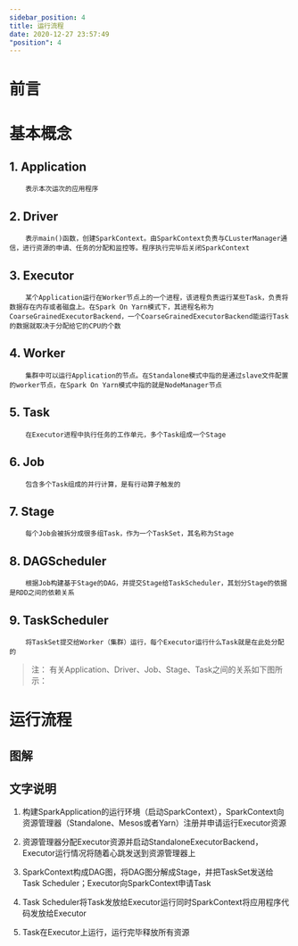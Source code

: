 ```yaml
---
sidebar_position: 4
title: 运行流程
date: 2020-12-27 23:57:49
"position": 4
---
```


# 前言

# 基本概念

## 1. Application

```
    表示本次运次的应用程序
```

## 2. Driver

```
    表示main()函数，创建SparkContext。由SparkContext负责与CLusterManager通信，进行资源的申请、任务的分配和监控等。程序执行完毕后关闭SparkContext
```

## 3. Executor

```
    某个Application运行在Worker节点上的一个进程，该进程负责运行某些Task，负责将数据存在内存或者磁盘上。在Spark On Yarn模式下，其进程名称为CoarseGrainedExecutorBackend，一个CoarseGrainedExecutorBackend能运行Task的数据就取决于分配给它的CPU的个数
```

## 4. Worker

```
    集群中可以运行Application的节点。在Standalone模式中指的是通过slave文件配置的worker节点，在Spark On Yarn模式中指的就是NodeManager节点
```

## 5. Task

```
    在Executor进程中执行任务的工作单元，多个Task组成一个Stage
```

## 6. Job

```
    包含多个Task组成的并行计算，是有行动算子触发的
```

## 7. Stage

```
    每个Job会被拆分成很多组Task，作为一个TaskSet，其名称为Stage
```

## 8. DAGScheduler

```
    根据Job构建基于Stage的DAG，并提交Stage给TaskScheduler，其划分Stage的依据是RDD之间的依赖关系
```

## 9. TaskScheduler

```
    将TaskSet提交给Worker（集群）运行，每个Executor运行什么Task就是在此处分配的
```

>注：
>   有关Application、Driver、Job、Stage、Task之间的关系如下图所示：



# 运行流程

## 图解

## 文字说明
1. 构建SparkApplication的运行环境（启动SparkContext），SparkContext向资源管理器（Standalone、Mesos或者Yarn）注册并申请运行Executor资源

2. 资源管理器分配Executor资源并启动StandaloneExecutorBackend，Executor运行情况将随着心跳发送到资源管理器上

3. SparkContext构成DAG图，将DAG图分解成Stage，并把TaskSet发送给Task Scheduler；Executor向SparkContext申请Task

4. Task Scheduler将Task发放给Executor运行同时SparkContext将应用程序代码发放给Executor

5. Task在Executor上运行，运行完毕释放所有资源